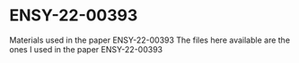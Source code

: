 # ENSY-22-00393
Materials used in the paper ENSY-22-00393
The files here available are the ones I used in the paper ENSY-22-00393
